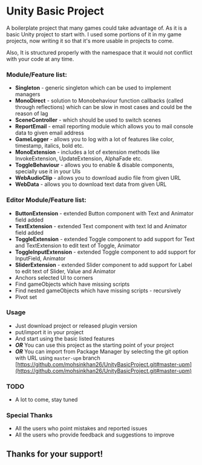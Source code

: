 # Unity Basic Project #

A boilerplate project that many games could take advantage of. As it is a basic Unity project to start with. I used some portions of it in my game projects, now writing it so that it's more usable in projects to come.

Also, It is structured properly with the namespace that it would not conflict with your code at any time.

### Module/Feature list: ###
* **Singleton** - generic singleton which can be used to implement managers
* **MonoDirect** - solution to Monobehaviour function callbacks (called through reflections) which can be slow in most cases and could be the reason of lag
* **SceneController** - which should be used to switch scenes
* **ReportEmail** - email reporting module which allows you to mail console data to given email address
* **GameLogger** - allows you to log with a lot of features like color, timestamp, italics, bold etc.
* **MonoExtension** - includes a lot of extension methods like InvokeExtension, UpdateExtension, AlphaFade etc.
* **ToggleBehaviour** - allows you to enable & disable components, specially use it in your UIs
* **WebAudioClip** - allows you to download audio file from given URL
* **WebData** - allows you to download text data from given URL

### Editor Module/Feature list: ###
* **ButtonExtension** - extended Button component with Text and Animator field added
* **TextExtension** - extended Text component with text Id and Animator field added
* **ToggleExtension** - extended Toggle component to add support for Text and TextExtension to edit text of Toggle, Animator 
* **ToggleInputExtension** - extended Toggle component to add support for InputField, Animator 
* **SliderExtension** - extended Slider component to add support for Label to edit text of Slider, Value and Animator 
* Anchors selected UI to corners
* Find gameObjects which have missing scripts
* Find nested gameObjects which have missing scripts - recursively
* Pivot set

### Usage ###
* Just download project or released plugin version
* put/import it in your project
* And start using the basic listed features
* ***OR*** You can use this project as the starting point of your project
* ***OR*** You can import from Package Manager by selecting the git option with URL using `master-upm` branch [https://github.com/mohsinkhan26/UnityBasicProject.git#master-upm](https://github.com/mohsinkhan26/UnityBasicProject.git#master-upm)

### TODO ###
* A lot to come, stay tuned

### Special Thanks ###
* All the users who point mistakes and reported issues
* All the users who provide feedback and suggestions to improve


## Thanks for your support! ##
